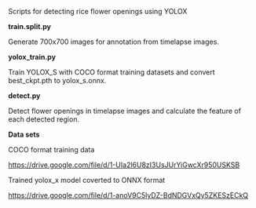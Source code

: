 Scripts for detecting rice flower openings using YOLOX

**train.split.py**

 Generate 700x700 images for annotation from timelapse images.

**yolox_train.py**

 Train YOLOX_S with COCO format training datasets and convert best_ckpt.pth to yolox_s.onnx.

**detect.py**

 Detect flower openings in timelapse images and calculate the feature of each detected region.

**Data sets**

COCO format training data
 
 https://drive.google.com/file/d/1-UIa2l6U8zI3UsJUrYiGwcXr950USKSB

Trained yolox_x model coverted to ONNX format
 
 https://drive.google.com/file/d/1-anoV9C5lyDZ-BdNDGVxQy5ZKESzECkQ
